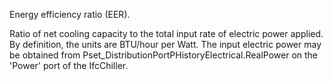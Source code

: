 Energy efficiency ratio (EER).

Ratio of net cooling capacity to the total input rate of electric power applied.  By definition, the units are BTU/hour per Watt.
The input electric power may be obtained from Pset_DistributionPortPHistoryElectrical.RealPower on the 'Power' port of the IfcChiller.
